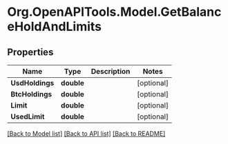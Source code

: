 # Org.OpenAPITools.Model.GetBalanceHoldAndLimits
## Properties

Name | Type | Description | Notes
------------ | ------------- | ------------- | -------------
**UsdHoldings** | **double** |  | [optional] 
**BtcHoldings** | **double** |  | [optional] 
**Limit** | **double** |  | [optional] 
**UsedLimit** | **double** |  | [optional] 

[[Back to Model list]](../README.md#documentation-for-models) [[Back to API list]](../README.md#documentation-for-api-endpoints) [[Back to README]](../README.md)

